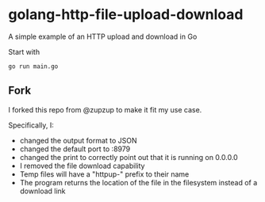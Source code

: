 # golang-http-file-upload-download

 A simple example of an HTTP upload and download in Go 

 Start with

 ```
 go run main.go
 ```

## Fork

I forked this repo from @zupzup to make it fit my use case.

Specifically, I:
- changed the output format to JSON
- changed the default port to :8979
- changed the print to correctly point out that it is running on 0.0.0.0
- I removed the file download capability
- Temp files will have a "httpup-" prefix to their name
- The program returns the location of the file in the filesystem instead of a download link

